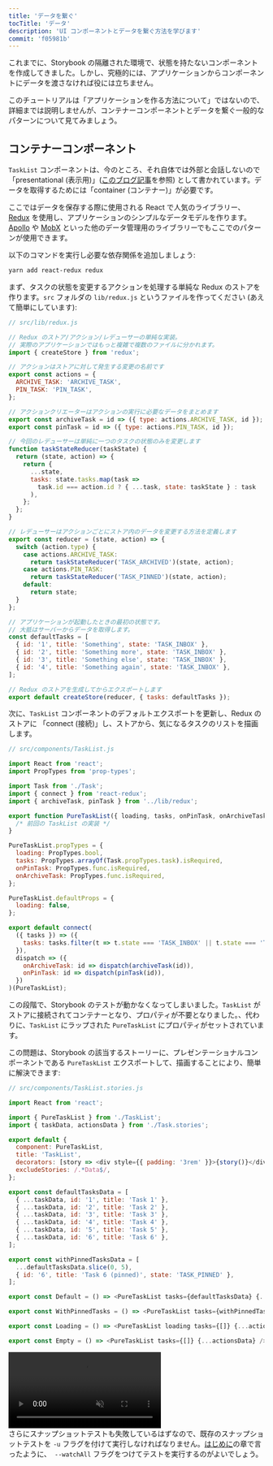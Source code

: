```yaml
---
title: 'データを繋ぐ'
tocTitle: 'データ'
description: 'UI コンポーネントとデータを繋ぐ方法を学びます'
commit: 'f05981b'
---
```


これまでに、Storybook の隔離された環境で、状態を持たないコンポーネントを作成してきました。しかし、究極的には、アプリケーションからコンポーネントにデータを渡さなければ役には立ちません。

このチュートリアルは「アプリケーションを作る方法について」ではないので、詳細までは説明しませんが、コンテナーコンポーネントとデータを繋ぐ一般的なパターンについて見てみましょう。

## コンテナーコンポーネント

`TaskList` コンポーネントは、今のところ、それ自体では外部と会話しないので「presentational (表示用)」([このブログ記事](https://medium.com/@dan_abramov/smart-and-dumb-components-7ca2f9a7c7d0)を参照) として書かれています。データを取得するためには「container (コンテナー)」が必要です。

ここではデータを保存する際に使用される React で人気のライブラリー、[Redux](https://redux.js.org/) を使用し、アプリケーションのシンプルなデータモデルを作ります。[Apollo](https://www.apollographql.com/client/) や [MobX](https://mobx.js.org/) といった他のデータ管理用のライブラリーでもここでのパターンが使用できます。

以下のコマンドを実行し必要な依存関係を追加しましょう:

```bash
yarn add react-redux redux
```

まず、タスクの状態を変更するアクションを処理する単純な Redux のストアを作ります。`src` フォルダの `lib/redux.js` というファイルを作ってください (あえて簡単にしています):

```javascript
// src/lib/redux.js

// Redux のストア/アクション/レデューサーの単純な実装。
// 実際のアプリケーションではもっと複雑で複数のファイルに分かれます。
import { createStore } from 'redux';

// アクションはストアに対して発生する変更の名前です
export const actions = {
  ARCHIVE_TASK: 'ARCHIVE_TASK',
  PIN_TASK: 'PIN_TASK',
};

// アクションクリエーターはアクションの実行に必要なデータをまとめます
export const archiveTask = id => ({ type: actions.ARCHIVE_TASK, id });
export const pinTask = id => ({ type: actions.PIN_TASK, id });

// 今回のレデューサーは単純に一つのタスクの状態のみを変更します
function taskStateReducer(taskState) {
  return (state, action) => {
    return {
      ...state,
      tasks: state.tasks.map(task =>
        task.id === action.id ? { ...task, state: taskState } : task
      ),
    };
  };
}

// レデューサーはアクションごとにストア内のデータを変更する方法を定義します
export const reducer = (state, action) => {
  switch (action.type) {
    case actions.ARCHIVE_TASK:
      return taskStateReducer('TASK_ARCHIVED')(state, action);
    case actions.PIN_TASK:
      return taskStateReducer('TASK_PINNED')(state, action);
    default:
      return state;
  }
};

// アプリケーションが起動したときの最初の状態です。
// 大抵はサーバーからデータを取得します。
const defaultTasks = [
  { id: '1', title: 'Something', state: 'TASK_INBOX' },
  { id: '2', title: 'Something more', state: 'TASK_INBOX' },
  { id: '3', title: 'Something else', state: 'TASK_INBOX' },
  { id: '4', title: 'Something again', state: 'TASK_INBOX' },
];

// Redux のストアを生成してからエクスポートします
export default createStore(reducer, { tasks: defaultTasks });
```

次に、`TaskList` コンポーネントのデフォルトエクスポートを更新し、Redux のストアに 「connect (接続)」し、ストアから、気になるタスクのリストを描画します。

```javascript
// src/components/TaskList.js

import React from 'react';
import PropTypes from 'prop-types';

import Task from './Task';
import { connect } from 'react-redux';
import { archiveTask, pinTask } from '../lib/redux';

export function PureTaskList({ loading, tasks, onPinTask, onArchiveTask }) {
  /* 前回の TaskList の実装 */
}

PureTaskList.propTypes = {
  loading: PropTypes.bool,
  tasks: PropTypes.arrayOf(Task.propTypes.task).isRequired,
  onPinTask: PropTypes.func.isRequired,
  onArchiveTask: PropTypes.func.isRequired,
};

PureTaskList.defaultProps = {
  loading: false,
};

export default connect(
  ({ tasks }) => ({
    tasks: tasks.filter(t => t.state === 'TASK_INBOX' || t.state === 'TASK_PINNED'),
  }),
  dispatch => ({
    onArchiveTask: id => dispatch(archiveTask(id)),
    onPinTask: id => dispatch(pinTask(id)),
  })
)(PureTaskList);
```

この段階で、Storybook のテストが動かなくなってしまいました。`TaskList` がストアに接続されてコンテナーとなり、プロパティが不要となりました。、代わりに、`TaskList` にラップされた `PureTaskList` にプロパティがセットされています。

この問題は、Storybook の該当するストーリーに、プレゼンテーショナルコンポーネントである `PureTaskList` エクスポートして、描画することにより、簡単に解決できます:

```javascript
// src/components/TaskList.stories.js

import React from 'react';

import { PureTaskList } from './TaskList';
import { taskData, actionsData } from './Task.stories';

export default {
  component: PureTaskList,
  title: 'TaskList',
  decorators: [story => <div style={{ padding: '3rem' }}>{story()}</div>],
  excludeStories: /.*Data$/,
};

export const defaultTasksData = [
  { ...taskData, id: '1', title: 'Task 1' },
  { ...taskData, id: '2', title: 'Task 2' },
  { ...taskData, id: '3', title: 'Task 3' },
  { ...taskData, id: '4', title: 'Task 4' },
  { ...taskData, id: '5', title: 'Task 5' },
  { ...taskData, id: '6', title: 'Task 6' },
];

export const withPinnedTasksData = [
  ...defaultTasksData.slice(0, 5),
  { id: '6', title: 'Task 6 (pinned)', state: 'TASK_PINNED' },
];

export const Default = () => <PureTaskList tasks={defaultTasksData} {...actionsData} />;

export const WithPinnedTasks = () => <PureTaskList tasks={withPinnedTasksData} {...actionsData} />;

export const Loading = () => <PureTaskList loading tasks={[]} {...actionsData} />;

export const Empty = () => <PureTaskList tasks={[]} {...actionsData} />;
```

<video autoPlay muted playsInline loop>
  <source
    src="/intro-to-storybook/finished-tasklist-states.mp4"
    type="video/mp4"
  />
</video>

<div class="aside">
さらにスナップショットテストも失敗しているはずなので、既存のスナップショットテストを <code>-u</code> フラグを付けて実行しなければなりません。<a href="/react/ja/get-started/">はじめに</a>の章で言ったように、<code> --watchAll</code> フラグをつけてテストを実行するのがよいでしょう。
</div>
